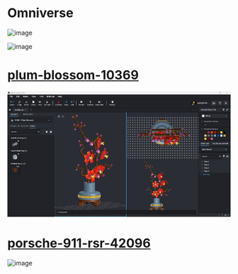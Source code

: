 
# Omniverse 

![image](https://github.com/user-attachments/assets/1a798c8c-b130-4aa1-ad7a-5e9d86ce142b)

![image](https://github.com/user-attachments/assets/c0973b1f-334c-4099-bfbd-877adfa55fa4)



# [plum-blossom-10369](https://www.bricklink.com/v3/studio/design.page?idModel=630157)


![](./plum-blossom-10369.png)


# [porsche-911-rsr-42096](https://www.bricklink.com/v3/studio/design.page?idModel=634920)

![image](https://github.com/user-attachments/assets/667f3d1d-c91a-4b53-b285-c7d425498b87)

